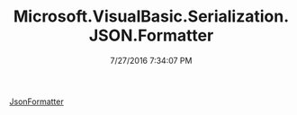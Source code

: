 ﻿---
title: Microsoft.VisualBasic.Serialization.JSON.Formatter
date: 7/27/2016 7:34:07 PM
---

[JsonFormatter](T-Microsoft.VisualBasic.Serialization.JSON.Formatter.JsonFormatter.html)
